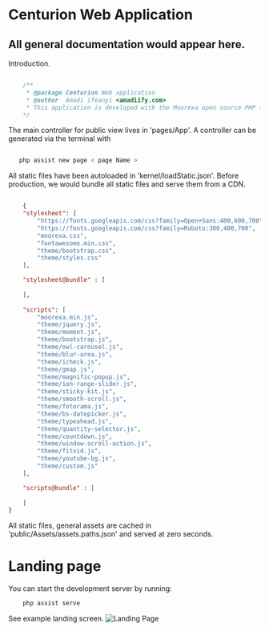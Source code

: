 # Centurion Web Application

## All general documentation would appear here.

Introduction.

```php

    /**
     * @package Centurion Web application
     * @author  Amadi ifeanyi <amadiify.com>
     * This application is developed with the Moorexa open source PHP framework, developed and managed by Fregate Software Lab.
    */
```

The main controller for public view lives in 'pages/App'. A controller can be generated via the terminal with 

```bash

   php assist new page < page Name >
```

All static files have been autoloaded in 'kernel/loadStatic.json'. Before production, we would bundle all static files and serve them from a CDN. 

```json

    {
    "stylesheet": [
        "https://fonts.googleapis.com/css?family=Open+Sans:400,600,700",
        "https://fonts.googleapis.com/css?family=Roboto:300,400,700",
        "moorexa.css",
        "fontawesome.min.css",
        "theme/bootstrap.css",
        "theme/styles.css"
    ],

    "stylesheet@bundle" : [
        
    ],
    
    "scripts": [
        "moorexa.min.js",
        "theme/jquery.js",
        "theme/moment.js",
        "theme/bootstrap.js",
        "theme/owl-carousel.js",
        "theme/blur-area.js",
        "theme/icheck.js",
        "theme/gmap.js",
        "theme/magnific-popup.js",
        "theme/ion-range-slider.js",
        "theme/sticky-kit.js",
        "theme/smooth-scroll.js",
        "theme/fotorama.js",
        "theme/bs-datepicker.js",
        "theme/typeahead.js",
        "theme/quantity-selector.js",
        "theme/countdown.js",
        "theme/window-scroll-action.js",
        "theme/fitvid.js",
        "theme/youtube-bg.js",
        "theme/custom.js"
    ],

    "scripts@bundle" : [
         
    ]
}
```

All static files, general assets are cached in 'public/Assets/assets.paths.json' and served at zero seconds.

# Landing page
You can start the development server by running:

```bash
    php assist serve
```

See example landing screen.
![Landing Page]("https://github.com/amadiify/centurion/pages/App/Static/images/promo/First-preview.png")

